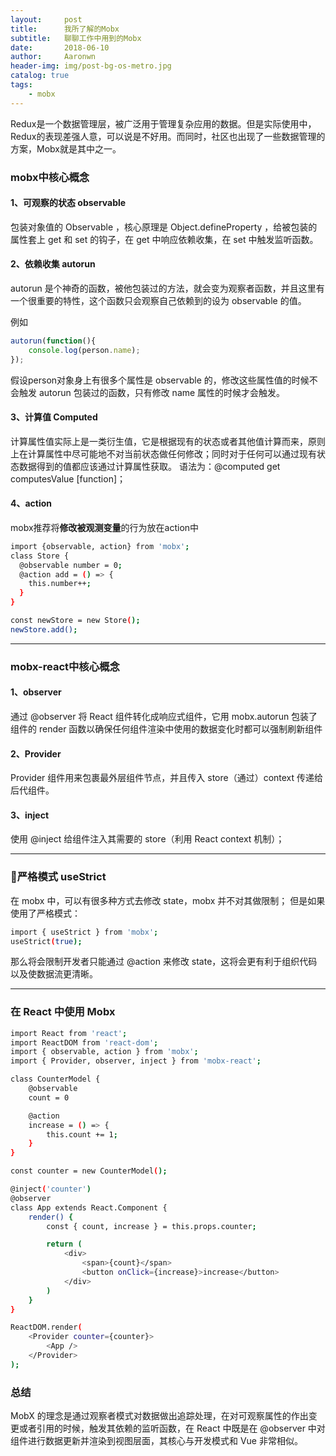 ```yaml
---
layout:     post
title:      我所了解的Mobx
subtitle:   聊聊工作中用到的Mobx
date:       2018-06-10
author:     Aaronwn
header-img: img/post-bg-os-metro.jpg
catalog: true
tags:
    - mobx
---
```



Redux是一个数据管理层，被广泛用于管理复杂应用的数据。但是实际使用中，Redux的表现差强人意，可以说是不好用。而同时，社区也出现了一些数据管理的方案，Mobx就是其中之一。

### mobx中核心概念

#### 1、可观察的状态 observable

包装对象值的 Observable ，核心原理是 Object.defineProperty ，给被包装的属性套上 get 和 set 的钩子，在 get 中响应依赖收集，在 set 中触发监听函数。

#### 2、依赖收集 autorun
autorun 是个神奇的函数，被他包装过的方法，就会变为观察者函数，并且这里有一个很重要的特性，这个函数只会观察自己依赖到的设为 observable 的值。

例如
```js
autorun(function(){  
    console.log(person.name);
});
```
假设person对象身上有很多个属性是 observable 的，修改这些属性值的时候不会触发 autorun 包装过的函数，只有修改 name 属性的时候才会触发。

#### 3、计算值 Computed

计算属性值实际上是一类衍生值，它是根据现有的状态或者其他值计算而来，原则上在计算属性中尽可能地不对当前状态做任何修改；同时对于任何可以通过现有状态数据得到的值都应该通过计算属性获取。
语法为：@computed get computesValue [function]；

#### 4、action

mobx推荐将**修改被观测变量**的行为放在action中
```bash
import {observable, action} from 'mobx';
class Store {
  @observable number = 0;
  @action add = () => {
    this.number++;
  }
}

const newStore = new Store();
newStore.add();
```
---
### mobx-react中核心概念
#### 1、observer
通过 @observer 将 React 组件转化成响应式组件，它用 mobx.autorun 包装了组件的 render 函数以确保任何组件渲染中使用的数据变化时都可以强制刷新组件

#### 2、Provider
Provider 组件用来包裹最外层组件节点，并且传入 store（通过）context 传递给后代组件。

#### 3、inject
使用 @inject 给组件注入其需要的 store（利用 React context 机制）；

---
### 严格模式 useStrict
在 mobx 中，可以有很多种方式去修改 state，mobx 并不对其做限制；
但是如果使用了严格模式：
``` bash
import { useStrict } from 'mobx';
useStrict(true);
```
那么将会限制开发者只能通过 @action 来修改 state，这将会更有利于组织代码以及使数据流更清晰。

---

### 在 React 中使用 Mobx

```bash
import React from 'react';  
import ReactDOM from 'react-dom';  
import { observable, action } from 'mobx';  
import { Provider, observer, inject } from 'mobx-react';

class CounterModel {  
    @observable
    count = 0

    @action
    increase = () => {
        this.count += 1;
    }
}

const counter = new CounterModel();

@inject('counter') 
@observer
class App extends React.Component {  
    render() {
        const { count, increase } = this.props.counter;

        return (
            <div>
                <span>{count}</span>
                <button onClick={increase}>increase</button>
            </div>
        )
    }
}

ReactDOM.render(  
    <Provider counter={counter}>
        <App />
    </Provider>
);
```

### 总结
MobX 的理念是通过观察者模式对数据做出追踪处理，在对可观察属性的作出变更或者引用的时候，触发其依赖的监听函数，在 React 中既是在 @observer 中对组件进行数据更新并渲染到视图层面，其核心与开发模式和 Vue 非常相似。
